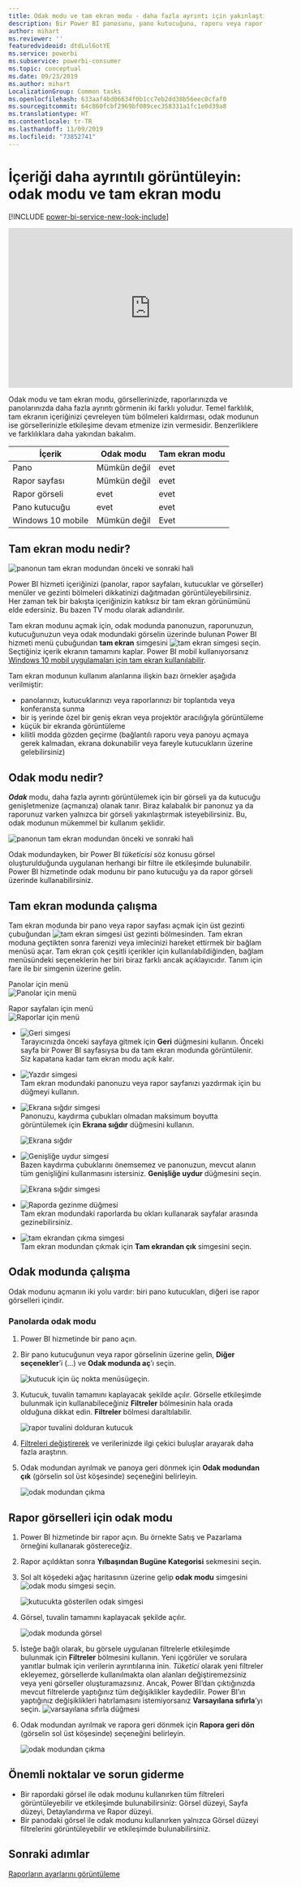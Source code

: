 ```yaml
---
title: Odak modu ve tam ekran modu - daha fazla ayrıntı için yakınlaştırma
description: Bir Power BI panosunu, pano kutucuğunu, raporu veya rapor görselini odak modunda veya tam ekran modunda görüntülemeye ilişkin belgeler
author: mihart
ms.reviewer: ''
featuredvideoid: dtdLul6otYE
ms.service: powerbi
ms.subservice: powerbi-consumer
ms.topic: conceptual
ms.date: 09/23/2019
ms.author: mihart
LocalizationGroup: Common tasks
ms.openlocfilehash: 633aaf4bd06634f0b1cc7eb2dd38b56eec0cfaf0
ms.sourcegitcommit: 64c860fcbf2969bf089cec358331a1fc1e0d39a8
ms.translationtype: HT
ms.contentlocale: tr-TR
ms.lasthandoff: 11/09/2019
ms.locfileid: "73852741"
---
```

# <a name="display-content-in-more-detail-focus-mode-and-full-screen-mode"></a>İçeriği daha ayrıntılı görüntüleyin: odak modu ve tam ekran modu

[!INCLUDE [power-bi-service-new-look-include](../includes/power-bi-service-new-look-include.md)]    

<iframe width="560" height="315" src="https://www.youtube.com/embed/dtdLul6otYE" frameborder="0" allowfullscreen></iframe>

Odak modu ve tam ekran modu, görsellerinizde, raporlarınızda ve panolarınızda daha fazla ayrıntı görmenin iki farklı yoludur.  Temel farklılık, tam ekranın içeriğinizi çevreleyen tüm bölmeleri kaldırması, odak modunun ise görsellerinizle etkileşime devam etmenize izin vermesidir. Benzerliklere ve farklılıklara daha yakından bakalım.  

|İçerik    | Odak modu  |Tam ekran modu  |
|---------|---------|----------------------|
|Pano     |   Mümkün değil     | evet |
|Rapor sayfası   | Mümkün değil  | evet|
|Rapor görseli | evet    | evet |
|Pano kutucuğu | evet    | evet |
|Windows 10 mobile | Mümkün değil | Evet |

## <a name="what-is-full-screen-mode"></a>Tam ekran modu nedir?

![panonun tam ekran modundan önceki ve sonraki hali](media/end-user-focus/power-bi-dashboards-focus.png)

Power BI hizmeti içeriğinizi (panolar, rapor sayfaları, kutucuklar ve görseller) menüler ve gezinti bölmeleri dikkatinizi dağıtmadan görüntüleyebilirsiniz.  Her zaman tek bir bakışta içeriğinizin katıksız bir tam ekran görünümünü elde edersiniz. Bu bazen TV modu olarak adlandırılır.   

Tam ekran modunu açmak için, odak modunda panonuzun, raporunuzun, kutucuğunuzun veya odak modundaki görselin üzerinde bulunan Power BI hizmeti menü çubuğundan **tam ekran** simgesini ![tam ekran simgesi ](media/end-user-focus/power-bi-full-screen-icon.png) seçin.  Seçtiğiniz içerik ekranın tamamını kaplar.
Power BI mobil kullanıyorsanız [Windows 10 mobil uygulamaları için tam ekran kullanılabilir](./mobile/mobile-windows-10-app-presentation-mode.md). 

Tam ekran modunun kullanım alanlarına ilişkin bazı örnekler aşağıda verilmiştir:

* panolarınızı, kutucuklarınızı veya raporlarınızı bir toplantıda veya konferansta sunma
* bir iş yerinde özel bir geniş ekran veya projektör aracılığıyla görüntüleme
* küçük bir ekranda görüntüleme
* kilitli modda gözden geçirme (bağlantılı raporu veya panoyu açmaya gerek kalmadan, ekrana dokunabilir veya fareyle kutucukların üzerine gelebilirsiniz)

## <a name="what-is-focus-mode"></a>Odak modu nedir?

***Odak*** modu, daha fazla ayrıntı görüntülemek için bir görseli ya da kutucuğu genişletmenize (açmanıza) olanak tanır.  Biraz kalabalık bir panonuz ya da raporunuz varken yalnızca bir görseli yakınlaştırmak isteyebilirsiniz.  Bu, odak modunun mükemmel bir kullanım şeklidir.  

![panonun tam ekran modundan önceki ve sonraki hali](media/end-user-focus/power-bi-compare-dash.png)

Odak modundayken, bir Power BI *tüketicisi* söz konusu görsel oluşturulduğunda uygulanan herhangi bir filtre ile etkileşimde bulunabilir.  Power BI hizmetinde odak modunu bir pano kutucuğu ya da rapor görseli üzerinde kullanabilirsiniz.

## <a name="working-in-full-screen-mode"></a>Tam ekran modunda çalışma

Tam ekran modunda bir pano veya rapor sayfası açmak için üst gezinti çubuğundan ![tam ekran simgesi](media/end-user-focus/power-bi-full-screen-icon.png) üst gezinti bölmesinden. Tam ekran moduna geçtikten sonra farenizi veya imlecinizi hareket ettirmek bir bağlam menüsü açar. Tam ekran çok çeşitli içerikler için kullanılabildiğinden, bağlam menüsündeki seçeneklerin her biri biraz farklı ancak açıklayıcıdır.  Tanım için fare ile bir simgenin üzerine gelin.

Panolar için menü    
![Panolar için menü](media/end-user-focus/power-bi-full-screen-dash.png)    

Rapor sayfaları için menü    
![Raporlar için menü](media/end-user-focus/power-bi-report-full-screen.png)    

  * ![Geri simgesi](media/end-user-focus/power-bi-back-icon.png)    
  Tarayıcınızda önceki sayfaya gitmek için **Geri** düğmesini kullanın. Önceki sayfa bir Power BI sayfasıysa bu da tam ekran modunda görüntülenir.  Siz kapatana kadar tam ekran modu açık kalır.

  * ![Yazdır simgesi](media/end-user-focus/power-bi-print-icon.png)    
  Tam ekran modundaki panonuzu veya rapor sayfanızı yazdırmak için bu düğmeyi kullanın.

  * ![Ekrana sığdır simgesi](media/end-user-focus/power-bi-fit-to-screen-icon.png)    
    Panonuzu, kaydırma çubukları olmadan maksimum boyutta görüntülemek için **Ekrana sığdır** düğmesini kullanın.  

    ![Ekrana sığdır](media/end-user-focus/power-bi-fit-screen.png)

  * ![Genişliğe uydur simgesi](media/end-user-focus/power-bi-fit-width.png)       
    Bazen kaydırma çubuklarını önemsemez ve panonuzun, mevcut alanın tüm genişliğini kullanmasını istersiniz. **Genişliğe uydur** düğmesini seçin.    

    ![Ekrana sığdır simgesi](media/end-user-focus/power-bi-fit-to-width-new.png)

  * ![Raporda gezinme düğmesi](media/end-user-focus/power-bi-report-nav2.png)       
    Tam ekran modundaki raporlarda bu okları kullanarak sayfalar arasında gezinebilirsiniz.    
  * ![tam ekrandan çıkma simgesi](media/end-user-focus/exit-fullscreen-new.png)     
  Tam ekran modundan çıkmak için **Tam ekrandan çık** simgesini seçin.

      

## <a name="working-in-focus-mode"></a>Odak modunda çalışma

Odak modunu açmanın iki yolu vardır: biri pano kutucukları, diğeri ise rapor görselleri içindir.

### <a name="focus-mode-in-dashboards"></a>Panolarda odak modu

1. Power BI hizmetinde bir pano açın.

2. Bir pano kutucuğunun veya rapor görselinin üzerine gelin, **Diğer seçenekler**’i (...) ve **Odak modunda aç**’ı seçin.

    ![kutucuk için üç nokta menüsü](media/end-user-focus/power-bi-dashboard-focus.png)geçin.

2. Kutucuk, tuvalin tamamını kaplayacak şekilde açılır. Görselle etkileşimde bulunmak için kullanabileceğiniz **Filtreler** bölmesinin hala orada olduğuna dikkat edin. **Filtreler** bölmesi daraltılabilir.

   ![rapor tuvalini dolduran kutucuk](media/end-user-focus/power-bi-focus-filter.png)

4. [Filtreleri değiştirerek](end-user-report-filter.md) ve verilerinizde ilgi çekici buluşlar arayarak daha fazla araştırın.  

5. Odak modundan ayrılmak ve panoya geri dönmek için **Odak modundan çık** (görselin sol üst köşesinde) seçeneğini belirleyin.

    ![odak modundan çıkma](media/end-user-focus/power-bi-exit.png)    


## <a name="focus-mode-for-report-visuals"></a>Rapor görselleri için odak modu

1. Power BI hizmetinde bir rapor açın.  Bu örnekte Satış ve Pazarlama örneğini kullanarak göstereceğiz.

1. Rapor açıldıktan sonra **Yılbaşından Bugüne Kategorisi** sekmesini seçin.

2. Sol alt köşedeki ağaç haritasının üzerine gelip **odak modu** simgesini ![odak modu simgesi](media/end-user-focus/pbi_popout.jpg) seçin.  

   ![kutucukta gösterilen odak simgesi](media/end-user-focus/power-bi-hover-focus-icon.png)
2. Görsel, tuvalin tamamını kaplayacak şekilde açılır.

   ![odak modunda görsel](media/end-user-focus/power-bi-display-focus-new.png)

3. İsteğe bağlı olarak, bu görsele uygulanan filtrelerle etkileşimde bulunmak için **Filtreler** bölmesini kullanın. Yeni içgörüler ve sorulara yanıtlar bulmak için verilerin ayrıntılarına inin. *Tüketici* olarak yeni filtreler ekleyemez, görsellerde kullanılmakta olan alanları değiştiremezsiniz veya yeni görseller oluşturamazsınız.  Ancak, Power BI’dan çıktığınızda mevcut filtrelerde yaptığınız tüm değişiklikler kaydedilir. Power BI’ın yaptığınız değişiklikleri hatırlamasını istemiyorsanız **Varsayılana sıfırla**’yı seçin. ![varsayılana sıfırla düğmesi](media/end-user-focus/power-bi-resets.png)  


5. Odak modundan ayrılmak ve rapora geri dönmek için **Rapora geri dön** (görselin sol üst köşesinde) seçeneğini belirleyin.

    ![odak modundan çıkma](media/end-user-focus/power-bi-back-to-report.png)  

## <a name="considerations-and-troubleshooting"></a>Önemli noktalar ve sorun giderme

* Bir rapordaki görsel ile odak modunu kullanırken tüm filtreleri görüntüleyebilir ve etkileşimde bulunabilirsiniz: Görsel düzeyi, Sayfa düzeyi, Detaylandırma ve Rapor düzeyi.    
* Bir panodaki görsel ile odak modunu kullanırken yalnızca Görsel düzeyi filtrelerini görüntüleyebilir ve etkileşimde bulunabilirsiniz.

## <a name="next-steps"></a>Sonraki adımlar

[Raporların ayarlarını görüntüleme](end-user-report-view.md)